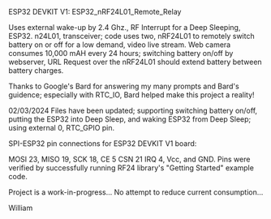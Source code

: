 ESP32 DEVKIT V1:  ESP32_nRF24L01_Remote_Relay

Uses external wake-up by 2.4 Ghz., RF Interrupt for a Deep Sleeping, ESP32. n24L01, transceiver; code uses two, nRF24L01 to remotely switch battery on or off for a low demand, 
video live stream. Web camera consumes 10,000 mAH every 24 hours; switching battery on/off by webserver, URL Request over the nRF24L01 should extend battery between battery charges.

Thanks to Google's Bard for answering my many prompts and Bard's guidence; especially with RTC_IO, Bard helped make this project a reality!

02/03/2024 Files have been updated; supporting switching battery on/off, putting the ESP32 into Deep Sleep, and waking ESP32 from Deep Sleep; using external 0, RTC_GPIO pin.

SPI-ESP32 pin connections for ESP32 DEVKIT V1 board:

MOSI 23, MISO 19, SCK 18, CE 5 CSN 21 IRQ 4, Vcc, and GND.  Pins were verified by successfully running RF24 library's "Getting Started" example code.

Project is a work-in-progress...  No attempt to reduce current consumption...

William
